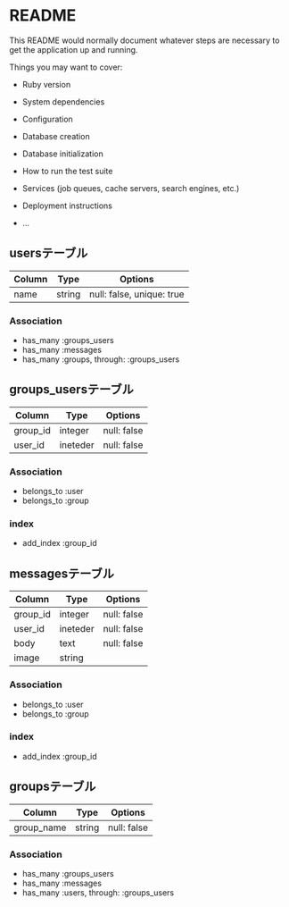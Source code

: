 # README

This README would normally document whatever steps are necessary to get the
application up and running.

Things you may want to cover:

* Ruby version

* System dependencies

* Configuration

* Database creation

* Database initialization

* How to run the test suite

* Services (job queues, cache servers, search engines, etc.)

* Deployment instructions

* ...

## usersテーブル

|Column|Type|Options|
|------|----|-------|
|name|string|null: false, unique: true|

### Association
- has_many :groups_users
- has_many :messages
- has_many :groups, through: :groups_users

## groups_usersテーブル

|Column|Type|Options|
|------|----|-------|
|group_id|integer|null: false|
|user_id|ineteder|null: false|

### Association
- belongs_to :user
- belongs_to :group

### index
- add_index :group_id

## messagesテーブル

|Column|Type|Options|
|------|----|-------|
|group_id|integer|null: false|
|user_id|ineteder|null: false|
|body|text|null: false|
|image|string||

### Association
- belongs_to :user
- belongs_to :group

### index
- add_index :group_id

## groupsテーブル

|Column|Type|Options|
|------|----|-------|
|group_name|string|null: false|

### Association
- has_many :groups_users
- has_many :messages
- has_many :users, through: :groups_users